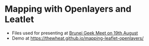 # Mapping with Openlayers and Leatlet

- Files used for presenting at [Brunei Geek Meet on 19th August](https://www.meetup.com/BruneiGeekMeet/events/233368912/)
- Demo at https://thewheat.github.io/mapping-leaflet-openlayers/
